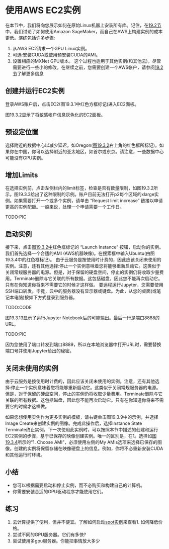 

<!--
 * @version:
 * @Author:  StevenJokes https://github.com/StevenJokes
 * @Date: 2020-07-03 14:43:55
 * @LastEditors:  StevenJokes https://github.com/StevenJokes
 * @LastEditTime: 2020-07-03 14:57:51
 * @Description:
 * @TODO::Fig
 * @Reference:
-->

# 使用AWS EC2实例

在本节中，我们将向您展示如何在原始Linux机器上安装所有库。记住，在[19.2节](http://preview.d2l.ai/d2l-en/PR-1102/chapter_appendix-tools-for-deep-learning/sagemaker.html#sec-sagemaker)中，我们讨论了如何使用Amazon SageMaker，而自己在AWS上构建实例的成本更低。演练包括许多步骤:
1. 从AWS EC2请求一个GPU Linux实例。
1. 可选:安装CUDA或使用预安装CUDA的AMI。
1. 设置相应的MXNet GPU版本。
这个过程也适用于其他实例(和其他云)，尽管需要进行一些小的修改。在继续之前，您需要创建一个AWS帐户，请参阅[19.2节](http://preview.d2l.ai/d2l-en/PR-1102/chapter_appendix-tools-for-deep-learning/sagemaker.html#sec-sagemaker)了解更多信息

## 创建并运行EC2实例

登录AWS账户后，点击EC2(图19.3.1中红色方框标记)进入EC2面板。

图19.3.2显示了将敏感帐户信息灰色化的EC2面板。

## 预设定位置

选择附近的数据中心以减少延迟，如Oregon([图19.3.2](http://preview.d2l.ai/d2l-en/PR-1102/chapter_appendix-tools-for-deep-learning/aws.html#fig-ec2)右上角的红色框所标记)。如果你在中国，你可以选择附近的亚太地区，如首尔或东京。请注意，一些数据中心可能没有GPU实例。

## 增加Limits

在选择实例前，点击左侧栏内的limit标签，检查是否有数量限制，如图19.3.2所示。图19.3.3给出了这种限制的示例。账户目前无法打开p2每个区域的xlarge实例。如果需要打开一个或多个实例，请单击 “Request limit increase” 链接以申请更高的实例配额。一般来说，处理一个申请需要一个工作日。

TODO:PIC

## 启动实例

接下来，点击[图19.3.2中](http://preview.d2l.ai/d2l-en/PR-1102/chapter_appendix-tools-for-deep-learning/aws.html#fig-ec2)红色框标记的 “Launch Instance” 按钮，启动你的实例。我们首先选择一个合适的AMI (AWS机器映像)。在搜索框中输入Ubuntu(由图19.3.4中的红色框标记)。
由于云服务是按使用时计费的，因此应该关闭未使用的实例。注意，还有其他选择:停止一个实例意味着您将能够重新启动它。这类似于关闭常规服务器的电源。但是，对于保留的硬盘空间，停止的实例仍将收取少量费用。Terminate删除与它关联的所有数据。这包括磁盘，因此您不能再次启动它。只有在你知道你将来不需要它的时候才这样做。
要远程运行Jupyter，您需要使用SSH端口转发。毕竟，云中的服务器没有显示器或键盘。为此，从您的桌面(或笔记本电脑)按如下方式登录到服务器。

TODO:CODE

图19.3.13显示了运行Jupyter Notebook后的可能输出。最后一行是端口8888的URL。

TODO:PIC

因为您使用了端口转发到端口8889，所以在本地浏览器中打开URL时，需要替换端口号并使用Jupyter给出的秘密。

## 关闭未使用的实例

由于云服务是按使用时计费的，因此应该关闭未使用的实例。注意，还有其他选择:停止一个实例意味着您将能够重新启动它。这类似于关闭常规服务器的电源。但是，对于保留的硬盘空间，停止的实例仍将收取少量费用。Terminate删除与它关联的所有数据。这包括磁盘，因此您不能再次启动它。只有在你知道你将来不需要它的时候才这样做。

如果您想使用实例作为更多实例的模板，请右键单击图19.3.9中的示例，并选择Image Create来创建实例的图像。完成此操作后，选择Instance State Terminate终止实例。下一次使用此实例时，可以按照本节中描述的创建和运行EC2实例的步骤，基于已保存的映像创建实例。唯一的区别是，在1。选择如[图19.3.4](http://preview.d2l.ai/d2l-en/PR-1102/chapter_appendix-tools-for-deep-learning/aws.html#fig-ubuntu)所示的“1. Choose AMI”，必须使用左侧的My AMIs选项来选择已保存的图像。创建的实例将保留存储在映像硬盘上的信息。例如，你将不必重新安装CUDA和其他运行时环境。

## 小结

- 您可以根据需要启动和停止实例，而不必购买和构建自己的计算机。
- 你需要安装合适的GPU驱动程序才能使用它们。

## 练习

1. 云计算提供了便利，但并不便宜。了解如何启动[spot实例](https://aws.amazon.com/ec2/spot/)来查看1. 如何降低价格。
1. 尝试不同的GPU服务器。它们有多快?
1. 尝试使用多gpu服务器。你能把事情放大多少
